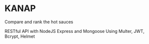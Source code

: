 # KANAP

Compare and rank the hot sauces

RESTful API with NodeJS Express and Mongoose Using Multer, JWT, Bcrypt, Helmet

